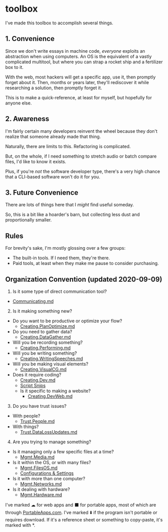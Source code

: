 # toolbox

I've made this toolbox to accomplish several things. 

## 1. Convenience

Since we don't write essays in machine code, _everyone_ exploits an abstraction when using computers. An OS is the equivalent of a vastly complicated multitool, but where you can strap a rocket ship and a fertilizer box to it.

With the web, most hackers will get a specific app, use it, then promptly forget about it. Then, months or years later, they'll rediscover it while researching a solution, then promptly forget it.

This is to make a quick-reference, at least for myself, but hopefully for anyone else.

## 2. Awareness

I'm fairly certain many developers reinvent the wheel because they don't realize that someone already made that thing.

Naturally, there are limits to this. Refactoring is complicated.

But, on the whole, if I need something to stretch audio or batch compare files, I'd like to know it exists.

Plus, if you're _not_ the software developer type, there's a very high chance that a CLI-based software won't do it for you.

## 3. Future Convenience

There are lots of things here that I _might_ find useful someday.

So, this is a bit like a hoarder's barn, but collecting less dust and proportionally smaller.

## Rules

For brevity's sake, I'm mostly glossing over a few groups:
* The built-in tools. If I need them, they're there.
* Paid tools, at least when they make me pause to consider purchasing.

## Organization Convention (updated 2020-09-09)

1. Is it some type of direct communication tool?
  * [Communicating.md](https://github.com/PhilosAccounting/toolbox/blob/master/Communicating.md)

2. Is it making something new?
  * Do you want to be productive or optimize your flow?
    * [Creating.PlanOptimize.md](https://github.com/PhilosAccounting/toolbox/blob/master/Creating.PlanOptimize.md)
  * Do you need to gather data?
    * [Creating.DataGather.md](https://github.com/PhilosAccounting/toolbox/blob/master/Creating.DataGather.md)
  * Will you be recording something?
    * [Creating.Performing.md](https://github.com/PhilosAccounting/toolbox/blob/master/Creating.Performing.md)
  * Will you be writing something?
    * [Creating.WritingSpeeches.md](https://github.com/PhilosAccounting/toolbox/blob/master/Creating.WritingSpeeches.md)
  * Will you be making visual elements?
    * [Creating.VisualCG.md](https://github.com/PhilosAccounting/toolbox/blob/master/Creating.VisualCG.md)
  * Does it require coding?
    * [Creating.Dev.md](https://github.com/PhilosAccounting/toolbox/blob/master/Creating.Dev.md)
    * [Script Snips](https://github.com/PhilosAccounting/toolbox/tree/master/Script%20Snips)
    * Is it specific to making a website?
      * [Creating.DevWeb.md](https://github.com/PhilosAccounting/toolbox/blob/master/Creating.DevWeb.md)


3. Do you have trust issues?
  * With people?
    * [Trust.People.md](https://github.com/PhilosAccounting/toolbox/blob/master/Trust.People.md)
  * With things?
    * [Trust.DataLossUpdates.md](https://github.com/PhilosAccounting/toolbox/blob/master/Trust.DataLossUpdates.md)

4. Are you trying to manage something?
  * Is it managing only a few specific files at a time?
    * [Mgmt.Media.md](https://github.com/PhilosAccounting/toolbox/blob/master/Mgmt.Media.md)
  * Is it within the OS, or with many files?
    * [Mgmt.FilesOS.md](https://github.com/PhilosAccounting/toolbox/blob/master/Mgmt.FilesOS.md)
    * [Configurations & Settings](https://github.com/PhilosAccounting/toolbox/tree/master/Configurations%20%26%20Settings)
  * Is it with more than one computer?
    * [Mgmt.Networks.md](https://github.com/PhilosAccounting/toolbox/blob/master/Mgmt.Networks.md)
  * Is it dealing with hardware?
    * [Mgmt.Hardware.md](https://github.com/PhilosAccounting/toolbox/blob/master/Mgmt.Hardware.md)


I've marked ☁ for web apps and ⬛ for portable apps, most of which are through [PortableApps.com](https://portableapps.com/). I've marked ⬇️ if the program isn't portable or requires download. If it's a reference sheet or something to copy-paste, it's marked with *.
